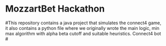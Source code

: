# MozzartBet Hackathon 
#This repository contains a java project that simulates the connect4 game, it also contains a python file where we originally wrote the main logic, min max algorithm with alpha beta cutoff and suitable heuristics.
 Connect4 bot #
